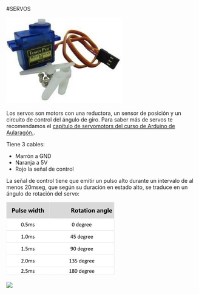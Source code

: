 #SERVOS

![](/assets/servo.jpg)

Los servos son motors con una reductora, un sensor de posición y un circuito de control del ángulo de giro. Para saber más de servos te recomendamos el [capítulo de servomotors del curso de Arduino de Aularagón.](https://catedu.gitbooks.io/programa-arduino-mediante-codigo/content/control_de_servomotores.html).

Tiene 3 cables:
* Marrón a GND
* Naranja a 5V
* Rojo la señal de control

La señal de control tiene que emitir un pulso alto durante un intervalo de al menos 20mseg, que según su duración en estado alto, se traduce en un ángulo de rotación del servo:

![](/assets/servo2.jpg)

![](http://picmania.garcia-cuervo.net/images/servo_pulsos_pwm.jpg)

